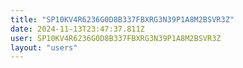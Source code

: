 ```yaml
---
title: "SP10KV4R6236G0D8B337FBXRG3N39P1A8M2BSVR3Z"
date: 2024-11-13T23:47:37.811Z
user: SP10KV4R6236G0D8B337FBXRG3N39P1A8M2BSVR3Z
layout: "users"
---
```

    